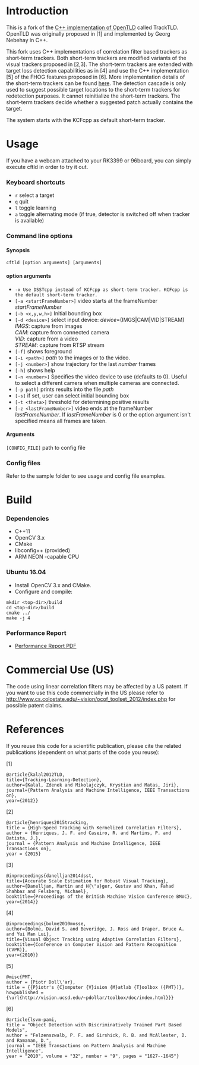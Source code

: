 # Introduction

This is a fork of the [C++ implementation of OpenTLD](https://github.com/gnebehay/OpenTLD) called TrackTLD.
OpenTLD was originally proposed in [1] and implemented by Georg Nebehay in C++.

This fork uses C++ implementations of correlation filter based trackers as short-term trackers. Both short-term trackers are modified variants of the visual trackers proposed in [2,3].
The short-term trackers are extended with target loss detection capabilities as in [4] and use the C++ implementation [5] of the FHOG features proposed in [6]. More implementation details of the short-term trackers can be found [here](src/3rdparty/cf_tracking/README.md). The detection cascade is only used to suggest possible target locations to the short-term trackers for redetection purposes. It cannot reinitialize the short-term trackers. The short-term trackers decide whether a suggested patch actually contains the target.

The system starts with the KCFcpp as default short-term tracker.

# Usage
If you have a webcam attached to your RK3399 or 96board, you can simply execute cftld in order to try it out.
### Keyboard shortcuts
* `r` select a target
* `q` quit
* `l` toggle learning
* `a` toggle alternating mode (if true, detector is switched off when tracker is available)

### Command line options
#### Synopsis
`cftld [option arguments] [arguments]`

#### option arguments
* `-x Use DSSTcpp instead of KCFcpp as short-term tracker. KCFcpp is the default short-term tracker.`
* `[-a <startFrameNumber>]` video starts at the frameNumber _startFrameNumber_
* `[-b <x,y,w,h>]` Initial bounding box
* `[-d <device>]` select input device: _device_=(IMGS|CAM|VID|STREAM)  
	_IMGS_: capture from images  
	_CAM_: capture from connected camera  
	_VID_: capture from a video  
	_STREAM_: capture from RTSP stream
* `[-f]` shows foreground
* `[-i <path>]` _path_ to the images or to the video.
* `[-j <number>]` show trajectory for the last _number_ frames
* `[-h]` shows help
* `[-n <number>]` Specifies the video device to use (defaults to 0). Useful to select a different camera when multiple cameras are connected.
* `[-p path]` prints results into the file _path_
* `[-s]` if set, user can select initial bounding box
* `[-t <theta>]` threshold for determining positive results
* `[-z <lastFrameNumber>]` video ends at the frameNumber _lastFrameNumber_.
	If _lastFrameNumber_ is 0 or the option argument isn't specified means
	all frames are taken.

#### Arguments
`[CONFIG_FILE]` path to config file

### Config files
Refer to the sample folder to see usage and config file examples.

# Build
### Dependencies
* C++11
* OpenCV 3.x
* CMake
* libconfig++ (provided)
* ARM NEON -capable CPU

### Ubuntu 16.04
* Install OpenCV 3.x and CMake.
* Configure and compile:
```
mkdir <top-dir>/build
cd <top-dir>/build
cmake ../
make -j 4
```

### Performance Report
* [Performance Report PDF](performance_report.pdf)

# Commercial Use (US)
The code using linear correlation filters may be affected by a US patent. If you want to use this code commercially in the US please refer to http://www.cs.colostate.edu/~vision/ocof_toolset_2012/index.php for possible patent claims.

# References
If you reuse this code for a scientific publication, please cite the related publications (dependent on what parts of the code you reuse):

[1]
```
@article{kalal2012TLD,
title={Tracking-Learning-Detection},
author={Kalal, Zdenek and Mikolajczyk, Krystian and Matas, Jiri},
journal={Pattern Analysis and Machine Intelligence, IEEE Transactions on},
year={2012}}
```

[2]
```
@article{henriques2015tracking,
title = {High-Speed Tracking with Kernelized Correlation Filters},
author = {Henriques, J. F. and Caseiro, R. and Martins, P. and Batista, J.},
journal = {Pattern Analysis and Machine Intelligence, IEEE Transactions on},
year = {2015}
```


[3]
```
@inproceedings{danelljan2014dsst,
title={Accurate Scale Estimation for Robust Visual Tracking},
author={Danelljan, Martin and H{\"a}ger, Gustav and Khan, Fahad Shahbaz and Felsberg, Michael},
booktitle={Proceedings of the British Machine Vision Conference BMVC},
year={2014}}
```

[4]
```
@inproceedings{bolme2010mosse,
author={Bolme, David S. and Beveridge, J. Ross and Draper, Bruce A. and Yui Man Lui},
title={Visual Object Tracking using Adaptive Correlation Filters},
booktitle={Conference on Computer Vision and Pattern Recognition (CVPR)},
year={2010}}
```

[5]
```
@misc{PMT,
author = {Piotr Doll\'ar},
title = {{P}iotr's {C}omputer {V}ision {M}atlab {T}oolbox ({PMT})},
howpublished = {\url{http://vision.ucsd.edu/~pdollar/toolbox/doc/index.html}}}
```

[6]
```
@article{lsvm-pami,
title = "Object Detection with Discriminatively Trained Part Based Models",
author = "Felzenszwalb, P. F. and Girshick, R. B. and McAllester, D. and Ramanan, D.",
journal = "IEEE Transactions on Pattern Analysis and Machine Intelligence",
year = "2010", volume = "32", number = "9", pages = "1627--1645"}
```
